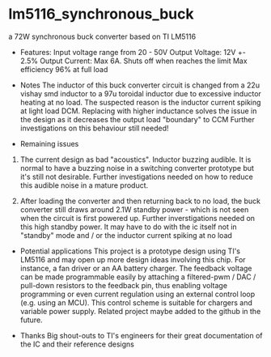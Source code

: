 # lm5116_synchronous_buck
a 72W synchronous buck converter based on TI LM5116

- Features:
Input voltage range from 20 - 50V
Output Voltage: 12V    +- 2.5%
Output Current: Max 6A. Shuts off when reaches the limit
Max efficiency 96% at full load

- Notes
The inductor of this buck converter circuit is changed from a 22u vishay smd inductor to a 97u toroidal inductor due to excessive inductor heating at no load.
The suspected reason is the inductor current spiking at light load DCM. 
Replacing with higher inductance solves the issue in the design as it decreases the output load "boundary" to CCM
Further investigations on this behaviour still needed!

- Remaining issues
1. The current design as bad "acoustics". Inductor buzzing audible. It is normal to have a buzzing noise in a switching converter prototype but it's still not
desirable. Further investigations needed on how to reduce this audible noise in a mature product.

2. After loading the converter and then returning back to no load, the buck converter still draws around 2.1W standby power - which is not seen when the circuit is first
powered up. Further inverstigations needed on this high standby power. It may have to do with the ic itself not in "standby" mode and / or the inductor current spiking
at no load

- Potential applications
This project is a prototype design using TI's LM5116 and may open up more design ideas involving this chip. For instance, a fan driver or an AA battery charger.
The feedback voltage can be made programmable easily by attaching a filtered-pwm / DAC / pull-down resistors to the feedback pin, thus enabling voltage programming
or even current regulation using an external control loop (e.g. using an MCU). This control scheme is suitable for chargers and variable power supply. Related project 
maybe added to the github in the future.

- Thanks
Big shout-outs to TI's engineers for their great documentation of the IC and their reference designs
